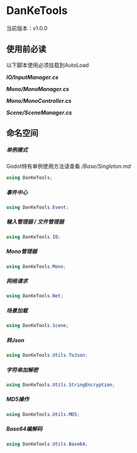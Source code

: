 # DanKeTools

当前版本：v1.0.0

## 使用前必读

以下脚本使用必须挂载到AutoLoad

***IO/InputManager.cs***

***Mono/MonoManager.cs***

***Mono/MonoController.cs***

***Scene/SceneManager.cs***

## 命名空间

##### 单例模式

Godot特有单例使用方法请查看 */Base/Singleton.md*

```c#
using DanKeTools;
```

##### 事件中心

```c#
using DanKeTools.Event;
```

##### 输入管理器 / 文件管理器

```c#
using DanKeTools.IO;
```

##### Mono管理器

```c#
using DanKeTools.Mono;
```

##### 网络请求

```c#
using DanKeTools.Net;
```

##### 场景加载

```c#
using DanKeTools.Scene;
```

##### 转Json

```c#
using DanKeTools.Utils.ToJson;
```

##### 字符串加解密

```c#
using DanKeTools.Utils.StringEncryption;
```

##### MD5操作

```c#
using DanKeTools.Utils.MD5;
```

##### Base64编解码

```c#
using DanKeTools.Utils.Base64;
```


